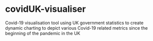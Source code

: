 # covidUK-visualiser
Covid-19 visualisation tool using UK government statistics to create dynamic charting to depict various Covid-19 related metrics since the beginning of the pandemic in the UK
